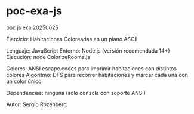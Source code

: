 # poc-exa-js
poc js exa 20250625

Ejercicio: Habitaciones Coloreadas en un plano ASCII

Lenguaje: JavaScript
Entorno: Node.js (versión recomendada 14+)
Ejecución: node ColorizeRooms.js

Colores: ANSI escape codes para imprimir habitaciones con distintos colores
Algoritmo: DFS para recorrer habitaciones y marcar cada una con un color único

Dependencias: ninguna (solo consola con soporte ANSI)

Autor: Sergio Rozenberg
